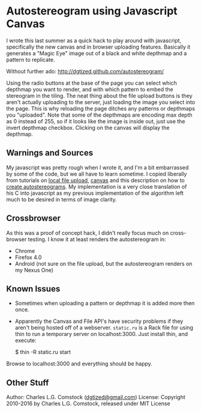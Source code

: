 # Autostereogram using Javascript Canvas

I wrote this last summer as a quick hack to play around with javascript, specifically the new canvas and in browser uploading features.  Basically it generates a "Magic Eye" image out of a black and white depthmap and a pattern to replicate.

Without further ado: http://dgtized.github.com/autostereogram/

Using the radio buttons at the base of the page you can select which depthmap you want to render, and with which pattern to embed the stereogram in the tiling.  The neat thing about the file upload buttons is they aren't actually uploading to the server, just loading the image you select into the page.  This is why reloading the page ditches any patterns or depthmaps you "uploaded".  Note that some of the depthmaps are encoding max depth as 0 instead of 255, so if it looks like the image is inside out, just use the invert depthmap checkbox.  Clicking on the canvas will display the depthmap.

## Warnings and Sources

My javascript was pretty rough when I wrote it, and I'm a bit embarrassed by some of the code, but we all have to learn sometime.  I copied liberally from tutorials on [local file upload](http://www.html5rocks.com/tutorials/file/dndfiles/), [canvas](http://diveintohtml5.org/canvas.html) and this description on how to [create autostereograms](http://www.techmind.org/stereo/stech.html).  My implementation is a very close translation of his C into javascript as my previous implementation of the algorithm left much to be desired in terms of image clarity.

## Crossbrowser

As this was a proof of concept hack, I didn't really focus much on
cross-browser testing.  I know it at least renders the autostereogram in:

 * Chrome
 * Firefox 4.0
 * Android (not sure on the file upload, but the autostereogram renders on my Nexus One)

## Known Issues

 * Sometimes when uploading a pattern or depthmap it is added more then once.
 * Apparently the Canvas and File API's have security problems if they aren't being hosted off of a webserver.  `static.ru` is a Rack file for using thin to run a temporary server on localhost:3000.  Just install thin, and execute:

    $ thin -R static.ru start

Browse to localhost:3000 and everything should be happy.

## Other Stuff

Author: Charles L.G. Comstock (dgtized@gmail.com)
License: Copyright 2010-2016 by Charles L.G. Comstock, released under MIT License
